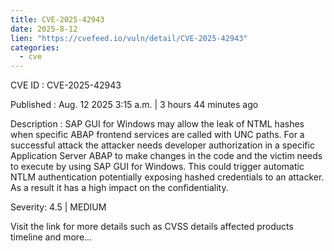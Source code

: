 ```yaml
--- 
title: CVE-2025-42943
date: 2025-8-12
lien: "https://cvefeed.io/vuln/detail/CVE-2025-42943"
categories:
  - cve
---
```


CVE ID : CVE-2025-42943

Published :  Aug. 12
2025
3:15 a.m. | 3 hours
44 minutes ago

Description : SAP GUI for Windows may allow the leak of NTML hashes when specific ABAP frontend services are called with UNC paths. For a successful attack
the attacker needs developer authorization in a specific Application Server ABAP to make changes in the code
and the victim needs to execute by using SAP GUI for Windows. This could trigger automatic NTLM authentication
potentially exposing hashed credentials to an attacker. As a result
it has a high impact on the confidentiality.

Severity: 4.5 | MEDIUM

Visit the link for more details
such as CVSS details
affected products
timeline
and more...
